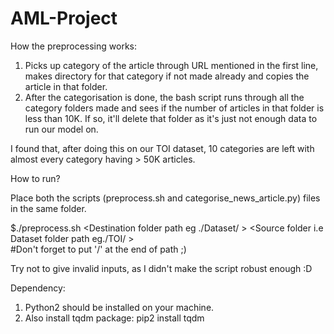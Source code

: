 # AML-Project
How the preprocessing works:
1. Picks up category of the article through URL mentioned in the first line, makes directory for that category if not made already and copies the article in that folder.
2. After the categorisation is done, the bash script runs through all the category folders made and sees if the number of articles in that folder is less than 10K.
If so, it'll delete that folder as it's just not enough data to run our model on.

I found that, after doing this on our TOI dataset, 10 categories are left with almost every category having > 50K articles.

How to run?

Place both the scripts (preprocess.sh and categorise_news_article.py) files in the same folder.

$./preprocess.sh <Destination folder path eg ./Dataset/ > <Source folder i.e Dataset folder path eg./TOI/ >   
#Don't forget to put '/' at the end of path ;)

Try not to give invalid inputs, as I didn't make the script robust enough :D

Dependency:
1. Python2 should be installed on your machine.
2. Also install tqdm package: pip2 install tqdm
